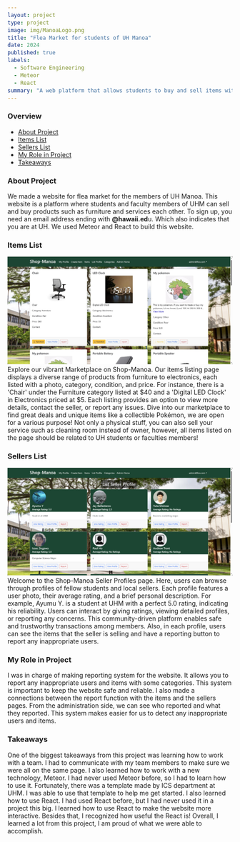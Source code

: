 ```yaml
---
layout: project
type: project
image: img/ManoaLogo.png
title: "Flea Market for students of UH Manoa"
date: 2024
published: true
labels:
  - Software Engineering
  - Meteor
  - React
summary: "A web platform that allows students to buy and sell items with other students at UH Manoa."
---
```

### Overview
 - [About Project](#about-project)
 - [Items List](#items-list)
 - [Sellers List](#sellers-list)
 - [My Role in Project](#my-role-in-project)
 - [Takeaways](#takeaways)

### About Project
We made a website for flea market for the members of UH Manoa. This website is a platform where students and faculty members of UHM can sell and buy products such as furniture and services each other. To sign up, you need an email address ending with **@hawaii.ed**u. Which also indicates that you are at UH. We used Meteor and React to build this website.

### Items List

<img src="../img/items.jpg">
Explore our vibrant Marketplace on Shop-Manoa. Our items listing page displays a diverse range of products from furniture to electronics, each listed with a photo, category, condition, and price. For instance, there is a 'Chair' under the Furniture category listed at $40 and a 'Digital LED Clock' in Electronics priced at $5. Each listing provides an option to view more details, contact the seller, or report any issues. Dive into our marketplace to find great deals and unique items like a collectible Pokémon, we are open for a various purpose! Not only a physical stuff, you can also sell your service such as cleaning room instead of owner, however, all items listed on the page should be related to UH students or faculties members!

### Sellers List
<img src="../img/profiles.jpg">
Welcome to the Shop-Manoa Seller Profiles page. Here, users can browse through profiles of fellow students and local sellers. Each profile features a user photo, their average rating, and a brief personal description. For example, Ayumu Y. is a student at UHM with a perfect 5.0 rating, indicating his reliability. Users can interact by giving ratings, viewing detailed profiles, or reporting any concerns. This community-driven platform enables safe and trustworthy transactions among members. Also, in each profile, users can see the items that the seller is selling and have a reporting button to report any inappropriate users.

### My Role in Project
I was in charge of making reporting system for the website. It allows you to report any inappropriate users and items with some categories. This system is important to keep the website safe and reliable. I also made a connections between the report function with the items and the sellers pages. From the administration side, we can see who reported and what they reported. This system makes easier for us to detect any inappropriate users and items.

### Takeaways
One of the biggest takeaways from this project was learning how to work with a team. I had to communicate with my team members to make sure we were all on the same page. I also learned how to work with a new technology, Meteor. I had never used Meteor before, so I had to learn how to use it. Fortunately, there was a template made by ICS department at UHM. I was able to use that template to help me get started. I also learned how to use React. I had used React before, but I had never used it in a project this big. I learned how to use React to make the website more interactive. Besides that, I recognized how useful the React is! Overall, I learned a lot from this project, I am proud of what we were able to accomplish.
